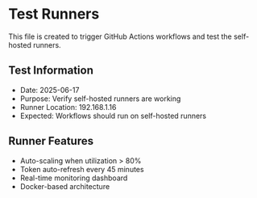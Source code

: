 # Test Runners

This file is created to trigger GitHub Actions workflows and test the self-hosted runners.

## Test Information
- Date: 2025-06-17
- Purpose: Verify self-hosted runners are working
- Runner Location: 192.168.1.16
- Expected: Workflows should run on self-hosted runners

## Runner Features
- Auto-scaling when utilization > 80%
- Token auto-refresh every 45 minutes
- Real-time monitoring dashboard
- Docker-based architecture